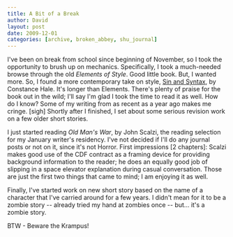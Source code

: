 ```yaml
---
title: A Bit of a Break
author: David
layout: post
date: 2009-12-01
categories: [archive, broken_abbey, shu_journal]
---
```


I've been on break from school since beginning of November, so I took the
opportunity to brush up on mechanics. Specifically, I took a much-needed browse
through the old _Elements of Style_. Good little book. But, I wanted more. So, I
found a more contemporary take on style, [Sin and Syntax](http://bit.ly/633eMV),
by Constance Hale. It's longer than Elements. There's plenty of praise for the
book out in the wild; I'll say I'm glad I took the time to read it as well. How
do I know? Some of my writing from as recent as a year ago makes me cringe.
[sigh] Shortly after I finished, I set about some serious revision work on a few
older short stories.

I just started reading _Old Man's War_, by John Scalzi, the reading selection
for my January writer's residency. I've not decided if I'll do any journal posts
or not on it, since it's not Horror. First impressions [2 chapters]: Scalzi
makes good use of the CDF contract as a framing device for providing background
information to the reader; he does an equally good job of slipping in a space
elevator explanation during casual conversation. Those are just the first two
things that came to mind; I am enjoying it as well.

Finally, I've started work on new short story based on the name of a character
that I've carried around for a few years. I didn't mean for it to be a zombie
story -- already tried my hand at zombies once -- but... it's a zombie story.

BTW - Beware the Krampus!
